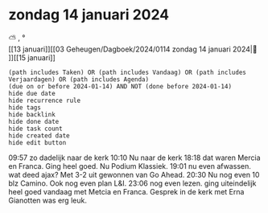 # zondag 14 januari 2024

⛅ , °<br>[[13 januari]][[03 Geheugen/Dagboek/2024/0114 zondag 14 januari 2024|📓 ]][[15 januari]]
```tasks
(path includes Taken) OR (path includes Vandaag) OR (path includes Verjaardagen) OR (path includes Agenda)
(due on or before 2024-01-14) AND NOT (done before 2024-01-14)
hide due date
hide recurrence rule
hide tags
hide backlink
hide done date
hide task count
hide created date
hide edit button
```
09:57 zo dadelijk naar de kerk 
10:10 Nu naar de kerk
18:18 dat waren Mercia en Franca. Ging heel goed. Nu Podium Klassiek.
19:01 nu even afwassen. wat deed ajax? Met 3-2 uit gewonnen van Go Ahead.
20:30 Nu nog even 10 blz Camino. Ook nog even plan L&I.
23:06 nog even lezen. ging uiteindelijk heel goed vandaag met Metcia en Franca. Gesprek in de kerk met Erna Gianotten was erg leuk.